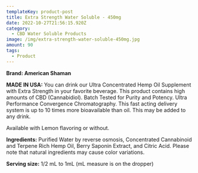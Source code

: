 ```yaml
---
templateKey: product-post
title: Extra Strength Water Soluble - 450mg
date: 2022-10-27T21:56:15.920Z
category:
  - CBD Water Soluble Products
image: /img/extra-strength-water-soluble-450mg.jpg
amount: 90
tags:
  - Product
---
```



**Brand: American Shaman**

**MADE IN USA:** You can drink our Ultra Concentrated Hemp Oil Supplement with Extra Strength in your favorite beverage. This product contains high amounts of CBD (Cannabidiol). Batch Tested for Purity and Potency.  Ultra Performance Convergence Chromatography. This fast acting delivery system is up to 10 times more bioavailable than oil. This may be added to any drink.

Available with Lemon flavoring or without.

**Ingredients:** Purified Water by reverse osmosis, Concentrated Cannabinoid and Terpene Rich Hemp Oil, Berry Saponin Extract, and Citric Acid. Please note that natural ingredients may cause color variations.

**Serving size:** 1/2 mL to 1mL (mL measure is on the dropper)
